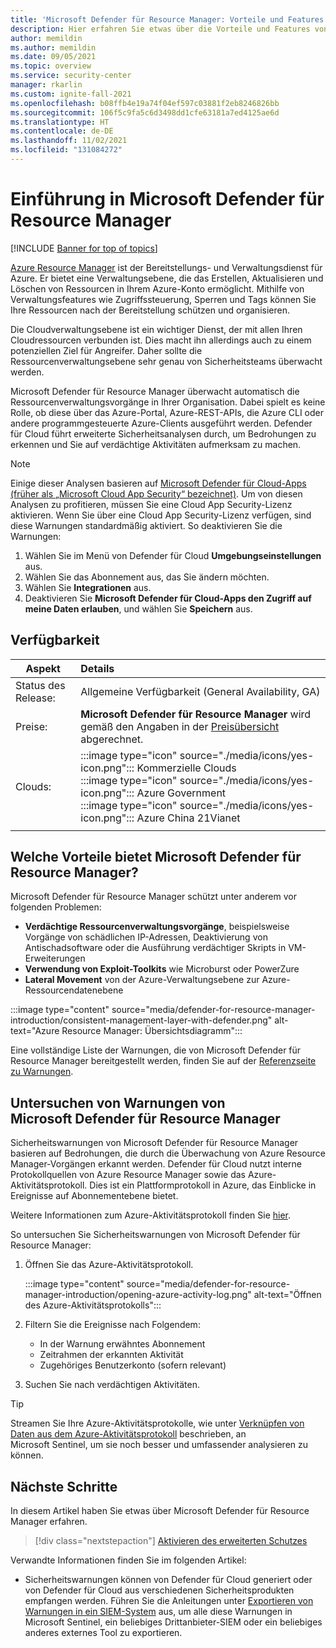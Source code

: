 ```yaml
---
title: 'Microsoft Defender für Resource Manager: Vorteile und Features'
description: Hier erfahren Sie etwas über die Vorteile und Features von Microsoft Defender für Resource Manager.
author: memildin
ms.author: memildin
ms.date: 09/05/2021
ms.topic: overview
ms.service: security-center
manager: rkarlin
ms.custom: ignite-fall-2021
ms.openlocfilehash: b08ffb4e19a74f04ef597c03881f2eb8246826bb
ms.sourcegitcommit: 106f5c9fa5c6d3498dd1cfe63181a7ed4125ae6d
ms.translationtype: HT
ms.contentlocale: de-DE
ms.lasthandoff: 11/02/2021
ms.locfileid: "131084272"
---
```

# <a name="introduction-to-microsoft-defender-for-resource-manager"></a>Einführung in Microsoft Defender für Resource Manager

[!INCLUDE [Banner for top of topics](./includes/banner.md)]

[Azure Resource Manager](../azure-resource-manager/management/overview.md) ist der Bereitstellungs- und Verwaltungsdienst für Azure. Er bietet eine Verwaltungsebene, die das Erstellen, Aktualisieren und Löschen von Ressourcen in Ihrem Azure-Konto ermöglicht. Mithilfe von Verwaltungsfeatures wie Zugriffssteuerung, Sperren und Tags können Sie Ihre Ressourcen nach der Bereitstellung schützen und organisieren.

Die Cloudverwaltungsebene ist ein wichtiger Dienst, der mit allen Ihren Cloudressourcen verbunden ist. Dies macht ihn allerdings auch zu einem potenziellen Ziel für Angreifer. Daher sollte die Ressourcenverwaltungsebene sehr genau von Sicherheitsteams überwacht werden. 

Microsoft Defender für Resource Manager überwacht automatisch die Ressourcenverwaltungsvorgänge in Ihrer Organisation. Dabei spielt es keine Rolle, ob diese über das Azure-Portal, Azure-REST-APIs, die Azure CLI oder andere programmgesteuerte Azure-Clients ausgeführt werden. Defender für Cloud führt erweiterte Sicherheitsanalysen durch, um Bedrohungen zu erkennen und Sie auf verdächtige Aktivitäten aufmerksam zu machen.

>[!NOTE]
> Einige dieser Analysen basieren auf [Microsoft Defender für Cloud-Apps (früher als „Microsoft Cloud App Security“ bezeichnet)](/cloud-app-security/what-is-cloud-app-security). Um von diesen Analysen zu profitieren, müssen Sie eine Cloud App Security-Lizenz aktivieren. Wenn Sie über eine Cloud App Security-Lizenz verfügen, sind diese Warnungen standardmäßig aktiviert. So deaktivieren Sie die Warnungen:
>
> 1. Wählen Sie im Menü von Defender für Cloud **Umgebungseinstellungen** aus.
> 1. Wählen Sie das Abonnement aus, das Sie ändern möchten.
> 1. Wählen Sie **Integrationen** aus.
> 1. Deaktivieren Sie **Microsoft Defender für Cloud-Apps den Zugriff auf meine Daten erlauben**, und wählen Sie **Speichern** aus.


## <a name="availability"></a>Verfügbarkeit

|Aspekt|Details|
|----|:----|
|Status des Release:|Allgemeine Verfügbarkeit (General Availability, GA)|
|Preise:|**Microsoft Defender für Resource Manager** wird gemäß den Angaben in der [Preisübersicht](https://azure.microsoft.com/pricing/details/security-center/) abgerechnet.|
|Clouds:|:::image type="icon" source="./media/icons/yes-icon.png"::: Kommerzielle Clouds<br>:::image type="icon" source="./media/icons/yes-icon.png"::: Azure Government<br>:::image type="icon" source="./media/icons/yes-icon.png"::: Azure China 21Vianet|
|||

## <a name="what-are-the-benefits-of-microsoft-defender-for-resource-manager"></a>Welche Vorteile bietet Microsoft Defender für Resource Manager?

Microsoft Defender für Resource Manager schützt unter anderem vor folgenden Problemen:

- **Verdächtige Ressourcenverwaltungsvorgänge**, beispielsweise Vorgänge von schädlichen IP-Adressen, Deaktivierung von Antischadsoftware oder die Ausführung verdächtiger Skripts in VM-Erweiterungen
- **Verwendung von Exploit-Toolkits** wie Microburst oder PowerZure
- **Lateral Movement** von der Azure-Verwaltungsebene zur Azure-Ressourcendatenebene

:::image type="content" source="media/defender-for-resource-manager-introduction/consistent-management-layer-with-defender.png" alt-text="Azure Resource Manager: Übersichtsdiagramm":::

Eine vollständige Liste der Warnungen, die von Microsoft Defender für Resource Manager bereitgestellt werden, finden Sie auf der [Referenzseite zu Warnungen](alerts-reference.md#alerts-resourcemanager).


 ## <a name="how-to-investigate-alerts-from-microsoft-defender-for-resource-manager"></a>Untersuchen von Warnungen von Microsoft Defender für Resource Manager

Sicherheitswarnungen von Microsoft Defender für Resource Manager basieren auf Bedrohungen, die durch die Überwachung von Azure Resource Manager-Vorgängen erkannt werden. Defender für Cloud nutzt interne Protokollquellen von Azure Resource Manager sowie das Azure-Aktivitätsprotokoll. Dies ist ein Plattformprotokoll in Azure, das Einblicke in Ereignisse auf Abonnementebene bietet.

Weitere Informationen zum Azure-Aktivitätsprotokoll finden Sie [hier](../azure-monitor/essentials/activity-log.md).

So untersuchen Sie Sicherheitswarnungen von Microsoft Defender für Resource Manager:

1. Öffnen Sie das Azure-Aktivitätsprotokoll.

    :::image type="content" source="media/defender-for-resource-manager-introduction/opening-azure-activity-log.png" alt-text="Öffnen des Azure-Aktivitätsprotokolls":::

1. Filtern Sie die Ereignisse nach Folgendem:
    - In der Warnung erwähntes Abonnement
    - Zeitrahmen der erkannten Aktivität
    - Zugehöriges Benutzerkonto (sofern relevant)

1. Suchen Sie nach verdächtigen Aktivitäten.

> [!TIP]
> Streamen Sie Ihre Azure-Aktivitätsprotokolle, wie unter [Verknüpfen von Daten aus dem Azure-Aktivitätsprotokoll](../sentinel/data-connectors-reference.md#azure-activity) beschrieben, an Microsoft Sentinel, um sie noch besser und umfassender analysieren zu können.



## <a name="next-steps"></a>Nächste Schritte

In diesem Artikel haben Sie etwas über Microsoft Defender für Resource Manager erfahren. 

> [!div class="nextstepaction"]
> [Aktivieren des erweiterten Schutzes](enable-enhanced-security.md)

Verwandte Informationen finden Sie im folgenden Artikel: 

- Sicherheitswarnungen können von Defender für Cloud generiert oder von Defender für Cloud aus verschiedenen Sicherheitsprodukten empfangen werden. Führen Sie die Anleitungen unter [Exportieren von Warnungen in ein SIEM-System](continuous-export.md) aus, um alle diese Warnungen in Microsoft Sentinel, ein beliebiges Drittanbieter-SIEM oder ein beliebiges anderes externes Tool zu exportieren.
